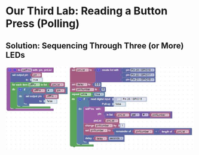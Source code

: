 # Our Third Lab: Reading a Button Press (Polling)

## Solution: Sequencing Through Three (or More) LEDs

![lab 3 solution](./img/lab3pChallenge.jpg)
